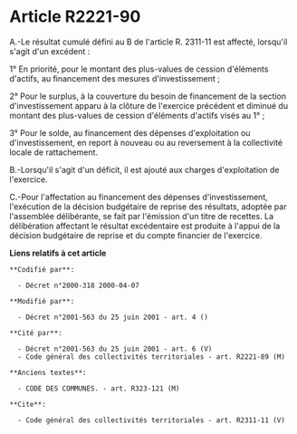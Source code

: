 # Article R2221-90

A.-Le résultat cumulé défini au B de l'article R. 2311-11 est affecté, lorsqu'il s'agit d'un excédent : 

1° En priorité, pour le montant des plus-values de cession d'éléments d'actifs, au financement des mesures
d'investissement ; 

2° Pour le surplus, à la couverture du besoin de financement de la section d'investissement apparu à la clôture de l'exercice
précédent et diminué du montant des plus-values de cession d'éléments d'actifs visés au 1° ; 

3° Pour le solde, au financement des dépenses d'exploitation ou d'investissement, en report à nouveau ou au reversement à la
collectivité locale de rattachement. 

B.-Lorsqu'il s'agit d'un déficit, il est ajouté aux charges d'exploitation de l'exercice. 

C.-Pour l'affectation au financement des dépenses d'investissement, l'exécution de la décision budgétaire de reprise des
résultats, adoptée par l'assemblée délibérante, se fait par l'émission d'un titre de recettes. La délibération affectant le
résultat excédentaire est produite à l'appui de la décision budgétaire de reprise et du compte financier de l'exercice.

**Liens relatifs à cet article**

	**Codifié par**:

	  - Décret n°2000-318 2000-04-07

	**Modifié par**:

	  - Décret n°2001-563 du 25 juin 2001 - art. 4 ()

	**Cité par**:

	  - Décret n°2001-563 du 25 juin 2001 - art. 6 (V)
	  - Code général des collectivités territoriales - art. R2221-89 (M)

	**Anciens textes**:

	  - CODE DES COMMUNES. - art. R323-121 (M)

	**Cite**:

	  - Code général des collectivités territoriales - art. R2311-11 (V)
